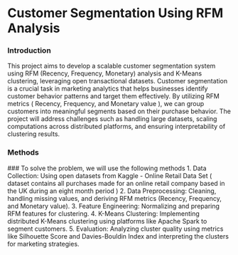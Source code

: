 # Customer Segmentation Using RFM Analysis

<h3>Introduction</h3>
This project aims to develop a scalable customer segmentation system using RFM
(Recency, Frequency, Monetary) analysis and K-Means clustering, leveraging open
transactional datasets. Customer segmentation is a crucial task in marketing analytics
that helps businesses identify customer behavior patterns and target them effectively. By
utilizing RFM metrics ( Recency, Frequency, and Monetary value ), we can group
customers into meaningful segments based on their purchase behavior. The project will
address challenges such as handling large datasets, scaling computations across
distributed platforms, and ensuring interpretability of clustering results.


<h3>Methods</h3>
### To solve the problem, we will use the following methods
1. Data Collection: Using open datasets from Kaggle - Online Retail Data Set (
dataset contains all purchases made for an online retail company based in the
UK during an eight month period )
2. Data Preprocessing: Cleaning, handling missing values, and deriving RFM
metrics (Recency, Frequency, and Monetary value).
3. Feature Engineering: Normalizing and preparing RFM features for clustering.
4. K-Means Clustering: Implementing distributed K-Means clustering using
platforms like Apache Spark to segment customers.
5. Evaluation: Analyzing cluster quality using metrics like Silhouette Score and
Davies-Bouldin Index and interpreting the clusters for marketing strategies.

